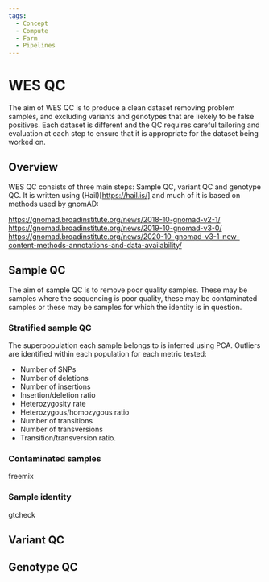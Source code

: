 ```yaml
---
tags:
  - Concept
  - Compute
  - Farm
  - Pipelines
---
```


# WES QC

The aim of WES QC is to produce a clean dataset removing problem samples, and excluding variants and genotypes that are liekely to be false positives. Each dataset is different and the QC requires careful tailoring and evaluation at each step to ensure that it is appropriate for the dataset being worked on.

## Overview

WES QC consists of three main steps: Sample QC, variant QC and genotype QC. It is written using (Hail)[https://hail.is/] and much of it is based on methods used by gnomAD:

https://gnomad.broadinstitute.org/news/2018-10-gnomad-v2-1/  
https://gnomad.broadinstitute.org/news/2019-10-gnomad-v3-0/  
https://gnomad.broadinstitute.org/news/2020-10-gnomad-v3-1-new-content-methods-annotations-and-data-availability/


## Sample QC

The aim of sample QC is to remove poor quality samples. These may be samples where the sequencing is poor quality, these may be contaminated samples or these may be samples for which the identity is in question.

### Stratified sample QC

The superpopulation each sample belongs to is inferred using PCA. Outliers are identified within each population for each metric tested: 
- Number of SNPs  
- Number of deletions  
- Number of insertions  
- Insertion/deletion ratio  
- Heterozygosity rate  
- Heterozygous/homozygous ratio  
- Number of transitions  
- Number of transversions  
- Transition/transversion ratio.

### Contaminated samples

freemix

### Sample identity

gtcheck

## Variant QC

## Genotype QC
